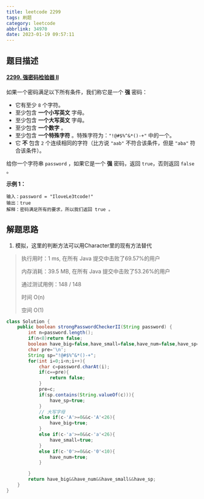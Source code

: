 ```yaml
---
title: leetcode 2299
tags: 刷题
category: leetcode
abbrlink: 34970
date: 2023-01-19 09:57:11
---
```


## 题目描述

#### [2299. 强密码检验器 II](https://leetcode.cn/problems/strong-password-checker-ii/)



如果一个密码满足以下所有条件，我们称它是一个 **强** 密码：

- 它有至少 `8` 个字符。
- 至少包含 **一个小写英文** 字母。
- 至少包含 **一个大写英文** 字母。
- 至少包含 **一个数字** 。
- 至少包含 **一个特殊字符** 。特殊字符为：`"!@#$%^&*()-+"` 中的一个。
- 它 **不** 包含 `2` 个连续相同的字符（比方说 `"aab"` 不符合该条件，但是 `"aba"` 符合该条件）。

给你一个字符串 `password` ，如果它是一个 **强** 密码，返回 `true`，否则返回 `false` 。

 

**示例 1：**

```
输入：password = "IloveLe3tcode!"
输出：true
解释：密码满足所有的要求，所以我们返回 true 。
```



## 解题思路

1. 模拟，这里的判断方法可以用Character里的现有方法替代

> 执行用时：1 ms, 在所有 Java 提交中击败了69.57%的用户
>
> 内存消耗：39.5 MB, 在所有 Java 提交中击败了53.26%的用户
>
> 通过测试用例：148 / 148
>
> 时间 O(n)
>
> 空间 O(1)

```java
class Solution {
    public boolean strongPasswordCheckerII(String password) {
        int n=password.length();
        if(n<8)return false;
        boolean have_big=false,have_small=false,have_num=false,have_sp=false;
        char pre='\n';
        String sp="!@#$%^&*()-+";
        for(int i=0;i<n;i++){
            char c=password.charAt(i);
            if(c==pre){
                return false;
            }
            pre=c;
            if(sp.contains(String.valueOf(c))){
                have_sp=true;
            }
            // 大写字母
            else if(c-'A'>=0&&c-'A'<26){
                have_big=true;
            }
            else if(c-'a'>=0&&c-'a'<26){
                have_small=true;
            }
            else if(c-'0'>=0&&c-'0'<10){
                have_num=true;
            }

        }
        return have_big&&have_num&&have_small&&have_sp;
    }
}
```

